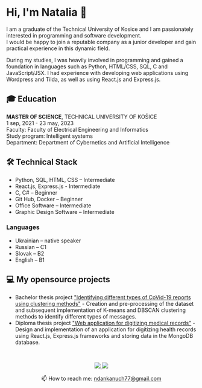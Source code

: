 # Hi, I'm Natalia 👋
I am a graduate of the Technical University of Kosice and I am passionately interested in programming and software development.   
I would be happy to join a reputable company as a junior developer and gain practical experience in this dynamic field.

During my studies, I was heavily involved in programming and gained a foundation in languages such as Python, HTML/CSS, SQL, C and JavaScript/JSX. 
I had experience with developing web applications using Wordpress and Tilda, as well as using React.js and Express.js.


## 🎓 Education 
**MASTER OF SCIENCE**, TECHNICAL UNIVERSITY OF KOŠICE  
1 sep, 2021 - 23 may, 2023    
Faculty: Faculty of Electrical Engineering and Informatics  
Study program: Intelligent systems  
Department: Department of Cybernetics and Artificial Intelligence  
  

## 🛠 Technical Stack
*   Python, SQL, HTML, CSS – Intermediate
*   React.js, Express.js - Intermediate
*   C, C# – Beginner
*   Git Hub, Docker – Beginner
*   Office Software – Intermediate
*   Graphic Design Software – Intermediate

### Languages
*  Ukrainian – native speaker 
*  Russian – C1
*  Slovak – B2
*  English – B1

## 💻 My opensource projects

*   Bachelor thesis project ["Identifying different types of CoVid-19 reports using clustering methods"](https://github.com/natali99n/my-projects/tree/main/Undergraduate%20project) - Creation and pre-processing of the dataset and subsequent implementation of K-means and DBSCAN clustering methods to identify different types of messages. 
*   Diploma thesis project ["Web application for digitizing medical records"](https://github.com/) - Design and implementation of an application for digitizing health records using React.js, Express.js frameworks and storing data in the MongoDB database.   

<br />
<p align='center'>
   <a href="https://www.linkedin.com/in/natalia-dankanych-a7a115219/">
       <img src="https://img.shields.io/badge/linkedin-%230077B5.svg?&style=for-the-badge&logo=linkedin&logoColor=white"/>
   </a>
   <a href="https://www.behance.net/nataliablacksun">
       <img src="https://img.shields.io/badge/Behance-2CA5E0?style=for-the-badge&logo=behance&logoColor=white"/>
   </a>
<p align='center'>
   📫 How to reach me: <a href='mailto:ndankanuch77@gmail.com'>ndankanuch77@gmail.com</a>
</p>
